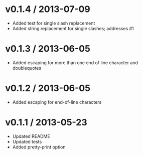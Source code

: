 
v0.1.4 / 2013-07-09 
==================

 * Added test for single slash replacement
 * Added string replacement for single slashes; addresses #1

v0.1.3 / 2013-06-05 
==================

 * Added escaping for more than one end of line character and doublequotes

v0.1.2 / 2013-06-05 
==================

 * Added escaping for end-of-line characters

v0.1.1 / 2013-05-23 
==================

 * Updated README
 * Updated tests
 * Added pretty-print option
